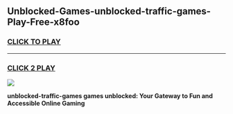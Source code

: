 
## Unblocked-Games-unblocked-traffic-games-Play-Free-x8foo
<h3>
<a href="https://premium76.site?title=unblocked-traffic-games&ref=19M">CLICK TO PLAY</a></h3>
<hr>

<h3>
<a href="https://premium76.site?title=unblocked-traffic-games&ref=19M">CLICK 2 PLAY</a>
  
</h3>

<a href="https://premium76.site?title=unblocked-traffic-games&ref=19M"><img src="https://clearcache.store/games.png"></a>


**unblocked-traffic-games games unblocked: Your Gateway to Fun and Accessible Online Gaming**
